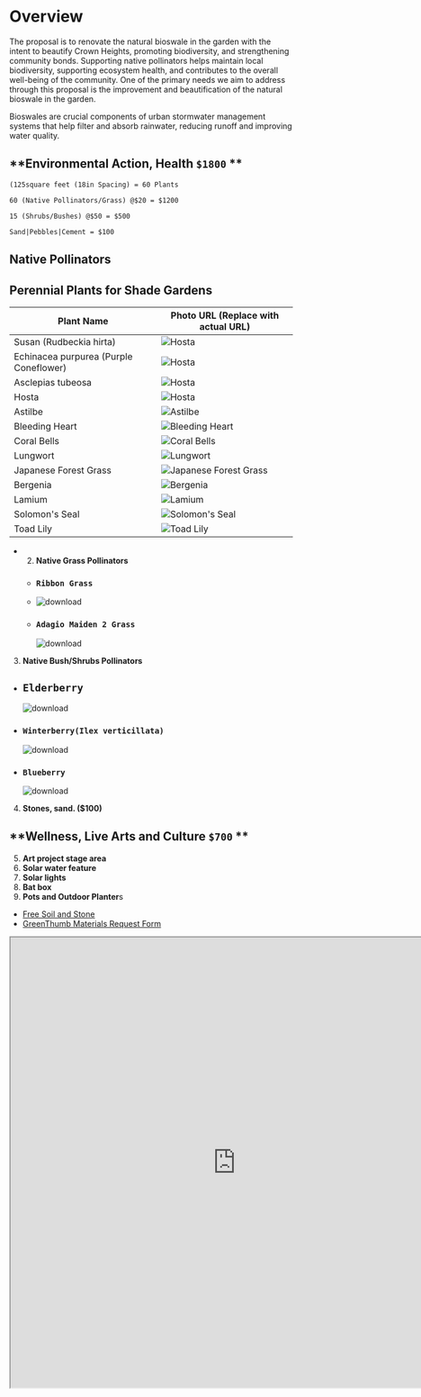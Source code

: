 
# Overview

The proposal is to renovate the natural bioswale in the garden with the intent to beautify Crown Heights, promoting biodiversity, and strengthening community bonds. Supporting native pollinators helps maintain local biodiversity, supporting ecosystem health, and contributes to the overall well-being of the community. One of the primary needs we aim to address through this proposal is the improvement and beautification of the natural bioswale in the garden. 

Bioswales are crucial components of urban stormwater management systems that help filter and absorb rainwater, reducing runoff and improving water quality. 

## **Environmental Action, Health `$1800` **
```
(125square feet (18in Spacing) = 60 Plants
```

```
60 (Native Pollinators/Grass) @$20 = $1200
```

```
15 (Shrubs/Bushes) @$50 = $500
```

```
Sand|Pebbles|Cement = $100
```

## **Native Pollinators**
<h2>Perennial Plants for Shade Gardens</h2>
<table>
  <thead>
    <tr>
      <th>Plant Name</th>
      <th>Photo URL (Replace with actual URL)</th>
    </tr>
  </thead>
  <tbody>
      <tr>
      <td>Susan (Rudbeckia hirta)</td>
      <td><img src="https://github.com/WLS-Community-Garden-Green-Fund-2023/green-fund-walt-l-shamel-community-garden2023.github.io/assets/22154417/a4c89600-1bda-4c65-8fbf-674c3a26b296" alt="Hosta" /></td>
    </tr>
      <tr>
      <td>Echinacea purpurea (Purple Coneflower)</td>
      <td><img src="https://github.com/WLS-Community-Garden-Green-Fund-2023/green-fund-walt-l-shamel-community-garden2023.github.io/assets/22154417/a41aa48c-19d7-48ed-932d-5b27da2a5654" alt="Hosta"/></td>
    </tr>
    <tr>
      <td>Asclepias tubeosa</td>
      <td><img src="https://github.com/WLS-Community-Garden-Green-Fund-2023/green-fund-walt-l-shamel-community-garden2023.github.io/assets/22154417/df3d9fa0-f5c3-4fcd-9bd3-f12daac90e46d" alt="Hosta"/></td>
    </tr>
    <tr>
      <td>Hosta</td>
      <td><img src="https://github.com/WLS-Community-Garden-Green-Fund-2023/green-fund-walt-l-shamel-community-garden2023.github.io/assets/22154417/8f19948d-efd9-4639-b207-d86ff941b7fd" alt="Hosta"/></td>
    </tr>
    <tr>
      <td>Astilbe</td>
      <td><img src="https://github.com/WLS-Community-Garden-Green-Fund-2023/green-fund-walt-l-shamel-community-garden2023.github.io/assets/22154417/242fd8b1-484d-4b8a-af09-2f3ff56428a4" alt="Astilbe"/></td>
    </tr>
    <tr>
      <td>Bleeding Heart</td>
      <td><img src="https://github.com/WLS-Community-Garden-Green-Fund-2023/green-fund-walt-l-shamel-community-garden2023.github.io/assets/22154417/3ada3baf-d2cd-490e-a5af-8d73ae203470" alt="Bleeding Heart"/></td>
    </tr>
    <tr>
      <td>Coral Bells</td>
      <td><img src="https://github.com/WLS-Community-Garden-Green-Fund-2023/green-fund-walt-l-shamel-community-garden2023.github.io/assets/22154417/6351bbde-d42b-4d7d-949e-f0dcfc649aa6" alt="Coral Bells"/></td>
    </tr>   
      <tr>
      <td>Lungwort</td>
      <td><img src="https://github.com/WLS-Community-Garden-Green-Fund-2023/green-fund-walt-l-shamel-community-garden2023.github.io/assets/22154417/aad12e91-c3e8-47a1-b74d-25c50441338d" alt="Lungwort"/></td>
    </tr>
      <td>Japanese Forest Grass</td>
      <td><img src="https://github.com/WLS-Community-Garden-Green-Fund-2023/green-fund-walt-l-shamel-community-garden2023.github.io/assets/22154417/5085a073-43a6-4c27-a66b-cda6e9551597" alt="Japanese Forest Grass"/></td>
    </tr>
    <tr>
      <td>Bergenia</td>
      <td><img src="https://github.com/WLS-Community-Garden-Green-Fund-2023/green-fund-walt-l-shamel-community-garden2023.github.io/assets/22154417/6eb8558d-6582-44a2-8170-a223af2a3fa6" alt="Bergenia"/></td>
    </tr>
    <tr>
      <td>Lamium</td>
      <td><img src="https://github.com/WLS-Community-Garden-Green-Fund-2023/green-fund-walt-l-shamel-community-garden2023.github.io/assets/22154417/67346be5-ab47-4876-807d-7862f6387357" alt="Lamium"/></td>
    </tr>
    <tr>
      <td>Solomon's Seal</td>
      <td><img src="https://github.com/WLS-Community-Garden-Green-Fund-2023/green-fund-walt-l-shamel-community-garden2023.github.io/assets/22154417/ec3a1448-dc78-4a3e-b803-ad999192a4bd"
 alt="Solomon's Seal"/></td>
    </tr>
    <tr>
      <td>Toad Lily</td>
      <td><img src="https://github.com/WLS-Community-Garden-Green-Fund-2023/green-fund-walt-l-shamel-community-garden2023.github.io/assets/22154417/0178464c-dd92-4803-a928-8f95db47d786" alt="Toad Lily"/></td>
    </tr>
  </tbody>
</table>


- 2. **Native Grass Pollinators**
  - ### `Ribbon Grass`
  - ![download](https://github.com/WLS-Community-Garden-Green-Fund-2023/green-fund-walt-l-shamel-community-garden2023.github.io/assets/22154417/b2fe3846-387c-41ef-94dc-1454c21c5b96)
  - ### `Adagio Maiden 2 Grass`
    ![download](https://github.com/WLS-Community-Garden-Green-Fund-2023/green-fund-walt-l-shamel-community-garden2023.github.io/assets/22154417/ff1e0828-9b06-4f41-a052-89f89e4a4062)

3. **Native Bush/Shrubs Pollinators**
  - ## `Elderberry`
    ![download](https://github.com/WLS-Community-Garden-Green-Fund-2023/green-fund-walt-l-shamel-community-garden2023.github.io/assets/22154417/1e444ab3-9fba-405a-aeaa-a7d97bd6a8ff)
- ### `Winterberry(Ilex verticillata)`
  ![download](https://github.com/WLS-Community-Garden-Green-Fund-2023/green-fund-walt-l-shamel-community-garden2023.github.io/assets/22154417/d7ec23e1-a761-480d-b6ef-6a72049623dd)
- ### `Blueberry`
  ![download](https://github.com/WLS-Community-Garden-Green-Fund-2023/green-fund-walt-l-shamel-community-garden2023.github.io/assets/22154417/5950ce50-3cff-486c-870a-55c412841cb9)


4. **Stones, sand. ($100)**

## **Wellness, Live Arts and Culture `$700` **

5. **Art project stage area**
6. **Solar water feature** 
7. **Solar lights**
8. **Bat box** 
9. **Pots and Outdoor Planter**s
  - [Free Soil and Stone](https://www.nyc.gov/site/oer/safe-land/clean-soil-request.page)
  - [GreenThumb Materials Request Form](https://forms.office.com/pages/responsepage.aspx?id=x2_1MoFfIk6pWxXaZlE777vIgzjC_gFHh0eUoNhEMEdURjRHS1NTWkI1R1FMU1A1RUdTMk8zTzc0UiQlQCN0PWcu&web=1&wdLOR=c200F2626-A017-4E11-B359-51D209B0DE43)

<div>
  <iframe id="inlineFrameExample"
      title="Inline Frame Example"
      width="800"
      height="800"
      src="https://app.sketchup.com/share/tc/northAmerica/L4YbvX11ABA?stoken=YJ_EdnWwp9Nfq3Na-boA3vhL1m1YJ05OEPx5vuN_ahtYmBbIA-eKFN81QieEgJRN&source=web">
  </iframe>
</div>


